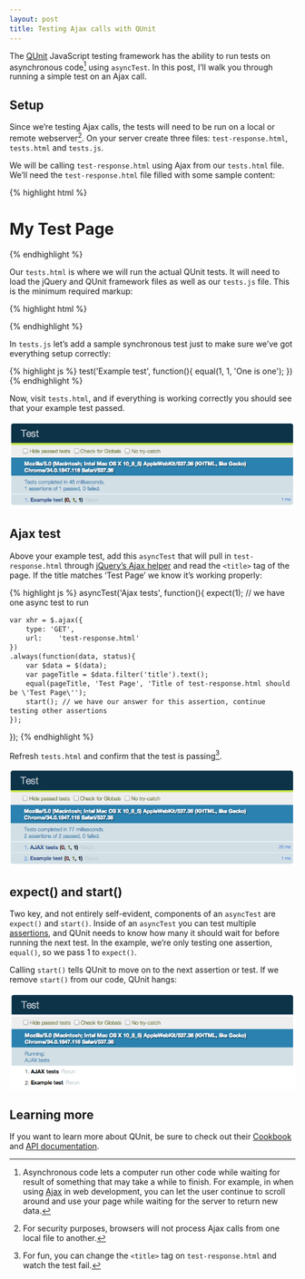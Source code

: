 ```yaml
---
layout: post
title: Testing Ajax calls with QUnit
---
```

The [QUnit](http://api.qunitjs.com/asyncTest/) JavaScript testing framework has the ability to run tests on asynchronous code[^async] using `asyncTest`. In this post, I’ll walk you through running a simple test on an Ajax call.

## Setup
Since we’re testing Ajax calls, the tests will need to be run on a local or remote webserver[^server]. On your server create three files: `test-response.html`, `tests.html` and `tests.js`.

We will be calling `test-response.html` using Ajax from our `tests.html` file. We’ll need the `test-response.html` file filled with some sample content:

{% highlight html %}
<html>
<head>
  <title>Test Page</title>
</head>
<body>
	<h1>My Test Page</h1>
</body>
</html>
{% endhighlight %}

Our `tests.html` is where we will run the actual QUnit tests. It will need to load the jQuery and QUnit framework files as well as our `tests.js` file. This is the minimum required markup:

{% highlight html %}
<html>
<head>
  <title>Test</title>
  <link rel="stylesheet" href="//code.jquery.com/qunit/qunit-1.14.0.css">
</head>
<body>
  <div id="qunit"></div>
  <div id="qunit-fixture"></div>
  
  <script src="//Ajax.googleapis.com/Ajax/libs/jquery/1.9.1/jquery.min.js"></script>
  <script src="//code.jquery.com/qunit/qunit-1.14.0.js"></script>
  <script src="tests.js"></script>  
</body>
</html>
{% endhighlight %}

In `tests.js` let’s add a sample synchronous test just to make sure we’ve got everything setup correctly:

{% highlight js %}
test('Example test', function(){
	equal(1, 1, 'One is one');
})
{% endhighlight %}

Now, visit `tests.html`, and if everything is working correctly you should see that your example test passed.

![QUnit example test passed](/blog/images/2014/04/qunit-example.png)

## Ajax test

Above your example test, add this `asyncTest` that will pull in `test-response.html` through [jQuery’s Ajax helper](https://api.jquery.com/jQuery.ajax/) and read the `<title>` tag of the page. If the title matches ‘Test Page’ we know it’s working properly:

{% highlight js %}
asyncTest('Ajax tests', function(){
	expect(1); // we have one async test to run
	
	var xhr = $.ajax({
		type: 'GET',
		url: 	'test-response.html'
	})
	.always(function(data, status){
		var $data = $(data);
		var pageTitle = $data.filter('title').text();
		equal(pageTitle, 'Test Page', 'Title of test-response.html should be \'Test Page\'');
		start(); // we have our answer for this assertion, continue testing other assertions
	});

});
{% endhighlight %}

Refresh `tests.html` and confirm that the test is passing[^fun].

![QUnit Ajax and example tests passed](/blog/images/2014/04/qunit-Ajax.png)

## expect() and start()

Two key, and not entirely self-evident, components of an `asyncTest` are `expect()` and `start()`. Inside of an `asyncTest` you can test multiple [assertions](http://api.qunitjs.com/category/assert/), and QUnit needs to know how many it should wait for before running the next test. In the example, we’re only testing one assertion, `equal()`, so we pass 1 to `expect()`.

Calling `start()` tells QUnit to move on to the next assertion or test. If we remove `start()` from our code, QUnit hangs:

![QUnit stuck waiting](/blog/images/2014/04/qunit-hang.png)

## Learning more

If you want to learn more about QUnit, be sure to check out their [Cookbook](http://qunitjs.com/cookbook/) and [API documentation](http://api.qunitjs.com/).

[^async]: Asynchronous code lets a computer run other code while waiting for result of something that may take a while to finish. For example, in when using [Ajax](https://en.wikipedia.org/wiki/Ajax_%28programming%29) in web development, you can let the user continue to scroll around and use your page while waiting for the server to return new data.

[^server]: For security purposes, browsers will not process Ajax calls from one local file to another.

[^fun]: For fun, you can change the `<title>` tag on `test-response.html` and watch the test fail.